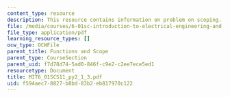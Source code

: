 ```yaml
---
content_type: resource
description: This resource contains information on problem on scoping.
file: /media/courses/6-01sc-introduction-to-electrical-engineering-and-computer-science-i-spring-2011/f594aec78827b8bd83b2eb817970c122_MIT6_01SCS11_py2_1_3.pdf
file_type: application/pdf
learning_resource_types: []
ocw_type: OCWFile
parent_title: Functions and Scope
parent_type: CourseSection
parent_uid: f7d78d74-5ad0-846f-c9e2-c2ee7ece5ed1
resourcetype: Document
title: MIT6_01SCS11_py2_1_3.pdf
uid: f594aec7-8827-b8bd-83b2-eb817970c122
---
```

